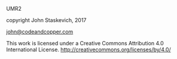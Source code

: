 UMR2

copyright John Staskevich, 2017

john@codeandcopper.com

This work is licensed under a Creative Commons Attribution 4.0 International License. http://creativecommons.org/licenses/by/4.0/
